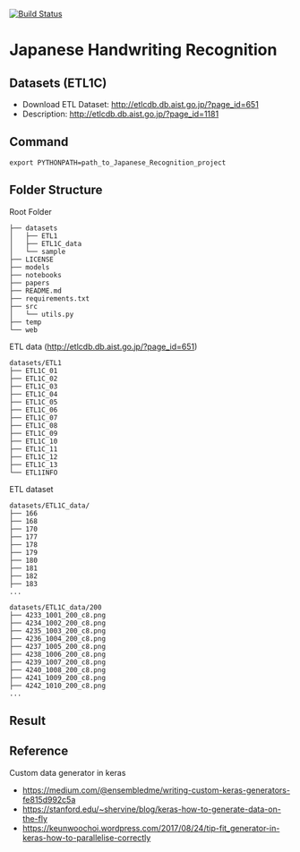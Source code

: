 [![Build Status](https://travis-ci.org/huyhoang17/Japanese_Handwriting_Recognition.svg?branch=master)](https://travis-ci.org/huyhoang17/Japanese_Handwriting_Recognition)

# Japanese Handwriting Recognition

Datasets __(ETL1C)__
---

- Download ETL Dataset: http://etlcdb.db.aist.go.jp/?page_id=651
- Description: http://etlcdb.db.aist.go.jp/?page_id=1181

Command
---

```
export PYTHONPATH=path_to_Japanese_Recognition_project
```

Folder Structure
---

Root Folder
```
├── datasets
│   ├── ETL1
│   ├── ETL1C_data
│   └── sample
├── LICENSE
├── models
├── notebooks
├── papers
├── README.md
├── requirements.txt
├── src
│   └── utils.py
├── temp
└── web
```

ETL data (http://etlcdb.db.aist.go.jp/?page_id=651)
```
datasets/ETL1
├── ETL1C_01
├── ETL1C_02
├── ETL1C_03
├── ETL1C_04
├── ETL1C_05
├── ETL1C_06
├── ETL1C_07
├── ETL1C_08
├── ETL1C_09
├── ETL1C_10
├── ETL1C_11
├── ETL1C_12
├── ETL1C_13
└── ETL1INFO
```

ETL dataset
```
datasets/ETL1C_data/
├── 166
├── 168
├── 170
├── 177
├── 178
├── 179
├── 180
├── 181
├── 182
├── 183
...

datasets/ETL1C_data/200
├── 4233_1001_200_c8.png
├── 4234_1002_200_c8.png
├── 4235_1003_200_c8.png
├── 4236_1004_200_c8.png
├── 4237_1005_200_c8.png
├── 4238_1006_200_c8.png
├── 4239_1007_200_c8.png
├── 4240_1008_200_c8.png
├── 4241_1009_200_c8.png
├── 4242_1010_200_c8.png
...
```

Result
---

Reference
---

Custom data generator in keras
- https://medium.com/@ensembledme/writing-custom-keras-generators-fe815d992c5a
- https://stanford.edu/~shervine/blog/keras-how-to-generate-data-on-the-fly
- https://keunwoochoi.wordpress.com/2017/08/24/tip-fit_generator-in-keras-how-to-parallelise-correctly